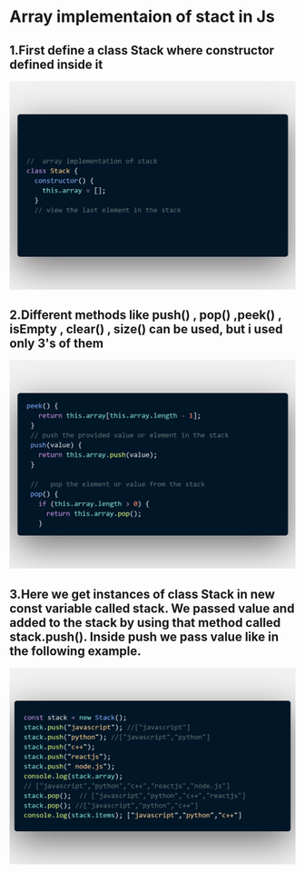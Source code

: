 # Array implementaion of stact in Js
## 1.First define a class Stack where constructor defined inside it
![](./img/code.png)
## 2.Different methods like push() , pop() ,peek() , isEmpty , clear() , size() can be used, but i used only 3's of them
![](./img/method.png)
## 3.Here we get instances of class Stack in new const variable called stack. We passed value and added to the stack by using that method called stack.push(). Inside push we pass value like in the following example.
![](./img/newObject.png)

